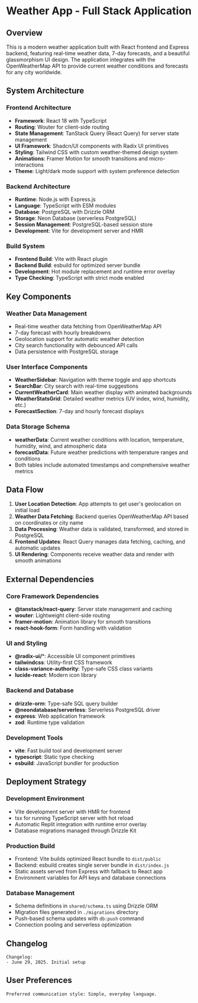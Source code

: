 # Weather App - Full Stack Application

## Overview

This is a modern weather application built with React frontend and Express backend, featuring real-time weather data, 7-day forecasts, and a beautiful glassmorphism UI design. The application integrates with the OpenWeatherMap API to provide current weather conditions and forecasts for any city worldwide.

## System Architecture

### Frontend Architecture
- **Framework**: React 18 with TypeScript
- **Routing**: Wouter for client-side routing
- **State Management**: TanStack Query (React Query) for server state management
- **UI Framework**: Shadcn/UI components with Radix UI primitives
- **Styling**: Tailwind CSS with custom weather-themed design system
- **Animations**: Framer Motion for smooth transitions and micro-interactions
- **Theme**: Light/dark mode support with system preference detection

### Backend Architecture
- **Runtime**: Node.js with Express.js
- **Language**: TypeScript with ESM modules
- **Database**: PostgreSQL with Drizzle ORM
- **Storage**: Neon Database (serverless PostgreSQL)
- **Session Management**: PostgreSQL-based session store
- **Development**: Vite for development server and HMR

### Build System
- **Frontend Build**: Vite with React plugin
- **Backend Build**: esbuild for optimized server bundle
- **Development**: Hot module replacement and runtime error overlay
- **Type Checking**: TypeScript with strict mode enabled

## Key Components

### Weather Data Management
- Real-time weather data fetching from OpenWeatherMap API
- 7-day forecast with hourly breakdowns
- Geolocation support for automatic weather detection
- City search functionality with debounced API calls
- Data persistence with PostgreSQL storage

### User Interface Components
- **WeatherSidebar**: Navigation with theme toggle and app shortcuts
- **SearchBar**: City search with real-time suggestions
- **CurrentWeatherCard**: Main weather display with animated backgrounds
- **WeatherStatsGrid**: Detailed weather metrics (UV index, wind, humidity, etc.)
- **ForecastSection**: 7-day and hourly forecast displays

### Data Storage Schema
- **weatherData**: Current weather conditions with location, temperature, humidity, wind, and atmospheric data
- **forecastData**: Future weather predictions with temperature ranges and conditions
- Both tables include automated timestamps and comprehensive weather metrics

## Data Flow

1. **User Location Detection**: App attempts to get user's geolocation on initial load
2. **Weather Data Fetching**: Backend queries OpenWeatherMap API based on coordinates or city name
3. **Data Processing**: Weather data is validated, transformed, and stored in PostgreSQL
4. **Frontend Updates**: React Query manages data fetching, caching, and automatic updates
5. **UI Rendering**: Components receive weather data and render with smooth animations

## External Dependencies

### Core Framework Dependencies
- **@tanstack/react-query**: Server state management and caching
- **wouter**: Lightweight client-side routing
- **framer-motion**: Animation library for smooth transitions
- **react-hook-form**: Form handling with validation

### UI and Styling
- **@radix-ui/***: Accessible UI component primitives
- **tailwindcss**: Utility-first CSS framework
- **class-variance-authority**: Type-safe CSS class variants
- **lucide-react**: Modern icon library

### Backend and Database
- **drizzle-orm**: Type-safe SQL query builder
- **@neondatabase/serverless**: Serverless PostgreSQL driver
- **express**: Web application framework
- **zod**: Runtime type validation

### Development Tools
- **vite**: Fast build tool and development server
- **typescript**: Static type checking
- **esbuild**: JavaScript bundler for production

## Deployment Strategy

### Development Environment
- Vite development server with HMR for frontend
- tsx for running TypeScript server with hot reload
- Automatic Replit integration with runtime error overlay
- Database migrations managed through Drizzle Kit

### Production Build
- Frontend: Vite builds optimized React bundle to `dist/public`
- Backend: esbuild creates single server bundle in `dist/index.js`
- Static assets served from Express with fallback to React app
- Environment variables for API keys and database connections

### Database Management
- Schema definitions in `shared/schema.ts` using Drizzle ORM
- Migration files generated in `./migrations` directory
- Push-based schema updates with `db:push` command
- Connection pooling and serverless optimization

## Changelog

```
Changelog:
- June 29, 2025. Initial setup
```

## User Preferences

```
Preferred communication style: Simple, everyday language.
```